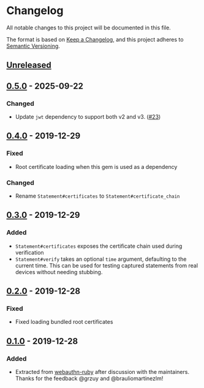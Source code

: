 # Changelog
All notable changes to this project will be documented in this file.

The format is based on [Keep a Changelog](https://keepachangelog.com/en/1.0.0/),
and this project adheres to [Semantic Versioning](https://semver.org/spec/v2.0.0.html).

## [Unreleased]

## [0.5.0] - 2025-09-22
### Changed
- Update `jwt` dependency to support both v2 and v3. ([#23](https://github.com/cedarcode/safety_net_attestation/pull/7))

## [0.4.0] - 2019-12-29
### Fixed
- Root certificate loading when this gem is used as a dependency

### Changed
- Rename `Statement#certificates` to `Statement#certificate_chain`

## [0.3.0] - 2019-12-29
### Added
- `Statement#certificates` exposes the certificate chain used during verification
- `Statement#verify` takes an optional `time` argument, defaulting to the current time. This can be used for testing
  captured statements from real devices without needing stubbing.

## [0.2.0] - 2019-12-28
### Fixed
- Fixed loading bundled root certificates

## [0.1.0] - 2019-12-28
### Added
- Extracted from [webauthn-ruby](https://github.com/cedarcode/webauthn-ruby) after discussion with the maintainers. Thanks for the feedback @grzuy and @brauliomartinezlm!

[Unreleased]: https://github.com/cedarcode/safety_net_attestation/compare/v0.5.0...HEAD
[0.5.0]: https://github.com/cedarcode/safety_net_attestation/compare/v0.4.0...v0.5.0
[0.4.0]: https://github.com/cedarcode/safety_net_attestation/compare/v0.3.0...v0.4.0
[0.3.0]: https://github.com/cedarcode/safety_net_attestation/compare/v0.2.0...v0.3.0
[0.2.0]: https://github.com/cedarcode/safety_net_attestation/compare/v0.1.0...v0.2.0
[0.1.0]: https://github.com/cedarcode/safety_net_attestation/releases/tag/v0.1.0

